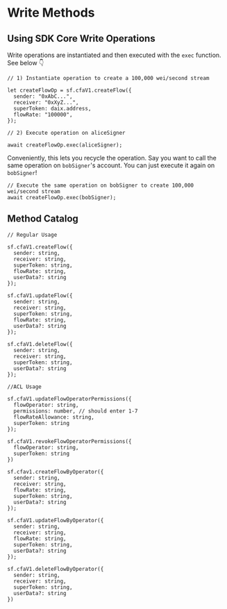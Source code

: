 # Write Methods

## Using SDK Core Write Operations

Write operations are instantiated and then executed with the `exec` function. See below 👇

```
// 1) Instantiate operation to create a 100,000 wei/second stream

let createFlowOp = sf.cfaV1.createFlow({
  sender: "0xAbC...",
  receiver: "0xXyZ...",
  superToken: daix.address,
  flowRate: "100000",
});

// 2) Execute operation on aliceSigner

await createFlowOp.exec(aliceSigner);
```

Conveniently, this lets you recycle the operation. Say you want to call the same operation on `bobSigner`'s account. You can just execute it again on `bobSigner`!

```
// Execute the same operation on bobSigner to create 100,000 wei/second stream
await createFlowOp.exec(bobSigner);
```

## Method Catalog

```
// Regular Usage

sf.cfaV1.createFlow({
  sender: string,
  receiver: string,
  superToken: string,
  flowRate: string,
  userData?: string
});

sf.cfaV1.updateFlow({
  sender: string,
  receiver: string,
  superToken: string,
  flowRate: string,
  userData?: string
});

sf.cfaV1.deleteFlow({
  sender: string,
  receiver: string,
  superToken: string,
  userData?: string
});

//ACL Usage

sf.cfaV1.updateFlowOperatorPermissions({
  flowOperator: string,
  permissions: number, // should enter 1-7
  flowRateAllowance: string,
  superToken: string
});

sf.cfaV1.revokeFlowOperatorPermissions({
  flowOperator: string,
  superToken: string
})

sf.cfav1.createFlowByOperator({
  sender: string,
  receiver: string,
  flowRate: string,
  superToken: string,
  userData?: string
});

sf.cfaV1.updateFlowByOperator({
  sender: string,
  receiver: string,
  flowRate: string,
  superToken: string,
  userData?: string
});

sf.cfaV1.deleteFlowByOperator({
  sender: string,
  receiver: string,
  superToken: string,
  userData?: string
})
```
